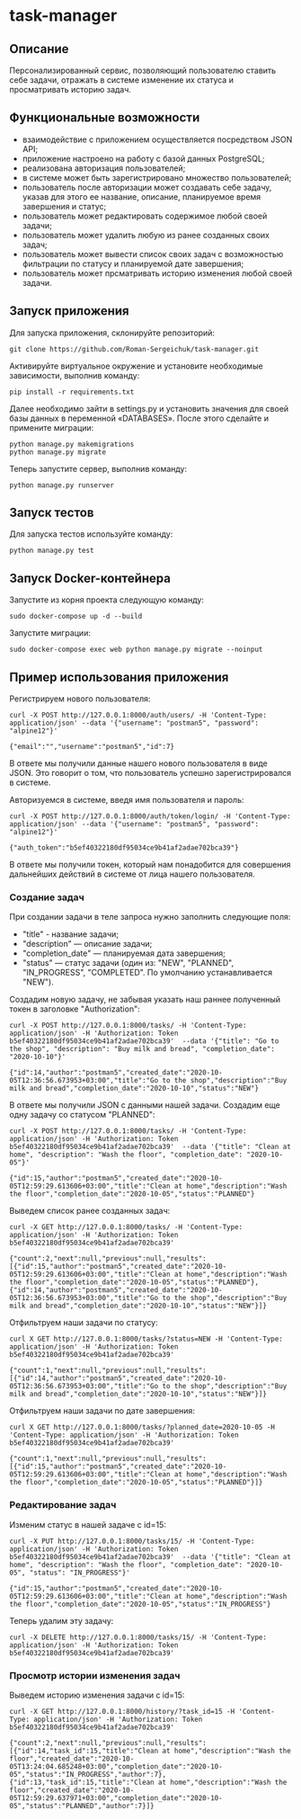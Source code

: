 # task-manager

## Описание
Персонализированный сервис, позволяющий пользователю ставить себе задачи, отражать в системе изменение их статуса и просматривать историю задач.

## Функциональные возможности

- взаимодействие с приложением осуществляется посредством JSON API;
- приложение настроено на работу с базой данных PostgreSQL;
- реализована авторизация пользователей; 
- в системе может быть зарегистрировано множество пользователей;
- пользователь после авторизации может создавать себе задачу, указав  для этого ее название, описание,  планируемое время завершения и статус;
- пользователь может редактировать содержимое любой своей задачи;
- пользователь может удалить любую из ранее созданных своих задач;
- пользователь может вывести список своих задач с возможностью фильтрации по статусу и планируемой дате завершения;
- пользователь может прсматривать историю изменения любой своей задачи.

## Запуск приложения

Для запуска приложения, склонируйте репозиторий:

    git clone https://github.com/Roman-Sergeichuk/task-manager.git

Активируйте виртуальное окружение и установите необходимые зависимости, выполнив команду:

    pip install -r requirements.txt
    
Далее необходимо зайти в settings.py и установить значения для своей базы данных в переменной «DATABASES».
После этого сделайте и примените миграции:

    python manage.py makemigrations
    python manage.py migrate
    
Теперь запустите сервер, выполнив команду:

    python manage.py runserver
    
## Запуск тестов
    
Для запуска тестов используйте команду:

    python manage.py test
    
## Запуск Docker-контейнера

Запустите из корня проекта следующую команду:

    sudo docker-compose up -d --build
    
Запустите миграции:
    
    sudo docker-compose exec web python manage.py migrate --noinput 
    
## Пример использования приложения

Регистрируем нового пользователя:

    curl -X POST http://127.0.0.1:8000/auth/users/ -H 'Content-Type: application/json' --data '{"username": "postman5", "password": "alpine12"}'
    
    {"email":"","username":"postman5","id":7}

В ответе мы получили данные нашего нового пользователя в виде JSON. Это говорит о том, что пользователь успешно зарегистрировался в системе.

Авторизуемся в системе, введя имя пользователя и пароль:

    curl -X POST http://127.0.0.1:8000/auth/token/login/ -H 'Content-Type: application/json' --data '{"username": "postman5", "password": "alpine12"}'
    
    {"auth_token":"b5ef40322180df95034ce9b41af2adae702bca39"}
    
В ответе мы получили токен, который нам понадобится для совершения дальнейших действий в системе от лица нашего пользователя.

### Создание задач
При создании задачи в теле запроса нужно заполнить следующие поля: 
- "title" - название задачи;
- "description" — описание задачи;
- "completion_date" — планируемая дата завершения;
- "status" — статус задачи (один из: "NEW", "PLANNED", "IN_PROGRESS", "COMPLETED". По умолчанию устанавливается "NEW").

Создадим новую задачу, не забывая указать наш раннее полученный токен в заголовке "Authorization":

    curl -X POST http://127.0.0.1:8000/tasks/ -H 'Content-Type: application/json' -H 'Authorization: Token b5ef40322180df95034ce9b41af2adae702bca39'  --data '{"title": "Go to the shop", "description": "Buy milk and bread", "completion_date": "2020-10-10"}'
    
    {"id":14,"author":"postman5","created_date":"2020-10-05T12:36:56.673953+03:00","title":"Go to the shop","description":"Buy milk and bread","completion_date":"2020-10-10","status":"NEW"}

В ответе мы получили JSON с данными нашей задачи.
Создадим еще одну задачу со статусом "PLANNED":

    curl -X POST http://127.0.0.1:8000/tasks/ -H 'Content-Type: application/json' -H 'Authorization: Token b5ef40322180df95034ce9b41af2adae702bca39'  --data '{"title": "Clean at home", "description": "Wash the floor", "completion_date": "2020-10-05"}'
    
    {"id":15,"author":"postman5","created_date":"2020-10-05T12:59:29.613606+03:00","title":"Clean at home","description":"Wash the floor","completion_date":"2020-10-05","status":"PLANNED"}
    
Выведем список ранее созданных задач:

    curl -X GET http://127.0.0.1:8000/tasks/ -H 'Content-Type: application/json' -H 'Authorization: Token b5ef40322180df95034ce9b41af2adae702bca39'
    
    {"count":2,"next":null,"previous":null,"results":[{"id":15,"author":"postman5","created_date":"2020-10-05T12:59:29.613606+03:00","title":"Clean at home","description":"Wash the floor","completion_date":"2020-10-05","status":"PLANNED"},{"id":14,"author":"postman5","created_date":"2020-10-05T12:36:56.673953+03:00","title":"Go to the shop","description":"Buy milk and bread","completion_date":"2020-10-10","status":"NEW"}]}

Отфильтруем наши задачи по статусу:

    curl X GET http://127.0.0.1:8000/tasks/?status=NEW -H 'Content-Type: application/json' -H 'Authorization: Token b5ef40322180df95034ce9b41af2adae702bca39'
    
    {"count":1,"next":null,"previous":null,"results":[{"id":14,"author":"postman5","created_date":"2020-10-05T12:36:56.673953+03:00","title":"Go to the shop","description":"Buy milk and bread","completion_date":"2020-10-10","status":"NEW"}]}
    
Отфильтруем наши задачи по дате завершения:

    curl X GET http://127.0.0.1:8000/tasks/?planned_date=2020-10-05 -H 'Content-Type: application/json' -H 'Authorization: Token b5ef40322180df95034ce9b41af2adae702bca39'
    
    {"count":1,"next":null,"previous":null,"results":[{"id":15,"author":"postman5","created_date":"2020-10-05T12:59:29.613606+03:00","title":"Clean at home","description":"Wash the floor","completion_date":"2020-10-05","status":"PLANNED"}]}
    
### Редактирование задач

Изменим статус в нашей задаче с id=15:

    curl -X PUT http://127.0.0.1:8000/tasks/15/ -H 'Content-Type: application/json' -H 'Authorization: Token b5ef40322180df95034ce9b41af2adae702bca39'  --data '{"title": "Clean at home", "description": "Wash the floor", "completion_date": "2020-10-05", "status": "IN_PROGRESS"}'
    
    {"id":15,"author":"postman5","created_date":"2020-10-05T12:59:29.613606+03:00","title":"Clean at home","description":"Wash the floor","completion_date":"2020-10-05","status":"IN_PROGRESS"}
    
Теперь удалим эту задачу:

    curl -X DELETE http://127.0.0.1:8000/tasks/15/ -H 'Content-Type: application/json' -H 'Authorization: Token b5ef40322180df95034ce9b41af2adae702bca39'
    
### Просмотр истории изменения задач

Выведем историю изменения задачи с id=15:

    curl -X GET http://127.0.0.1:8000/history/?task_id=15 -H 'Content-Type: application/json' -H 'Authorization: Token b5ef40322180df95034ce9b41af2adae702bca39'
    
    {"count":2,"next":null,"previous":null,"results":[{"id":14,"task_id":15,"title":"Clean at home","description":"Wash the floor","created_date":"2020-10-05T13:24:04.685248+03:00","completion_date":"2020-10-05","status":"IN_PROGRESS","author":7},{"id":13,"task_id":15,"title":"Clean at home","description":"Wash the floor","created_date":"2020-10-05T12:59:29.637971+03:00","completion_date":"2020-10-05","status":"PLANNED","author":7}]}